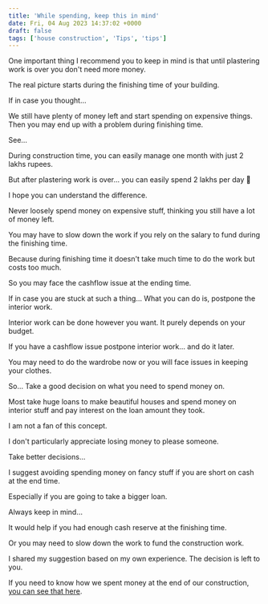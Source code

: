 ```yaml
---
title: 'While spending, keep this in mind'
date: Fri, 04 Aug 2023 14:37:02 +0000
draft: false
tags: ['house construction', 'Tips', 'tips']
---
```


One important thing I recommend you to keep in mind is that until plastering work is over you don't need more money.

The real picture starts during the finishing time of your building.

If in case you thought…

We still have plenty of money left and start spending on expensive things. Then you may end up with a problem during finishing time.

See…

During construction time, you can easily manage one month with just 2 lakhs rupees.

But after plastering work is over… you can easily spend 2 lakhs per day 🙂

I hope you can understand the difference.

Never loosely spend money on expensive stuff, thinking you still have a lot of money left.

You may have to slow down the work if you rely on the salary to fund during the finishing time.

Because during finishing time it doesn't take much time to do the work but costs too much.

So you may face the cashflow issue at the ending time.

If in case you are stuck at such a thing… What you can do is, postpone the interior work.

Interior work can be done however you want. It purely depends on your budget.

If you have a cashflow issue postpone interior work… and do it later.

You may need to do the wardrobe now or you will face issues in keeping your clothes.

So… Take a good decision on what you need to spend money on.

Most take huge loans to make beautiful houses and spend money on interior stuff and pay interest on the loan amount they took.

I am not a fan of this concept.

I don't particularly appreciate losing money to please someone.

Take better decisions…

I suggest avoiding spending money on fancy stuff if you are short on cash at the end time.

Especially if you are going to take a bigger loan.

Always keep in mind…

It would help if you had enough cash reserve at the finishing time.

Or you may need to slow down the work to fund the construction work.

I shared my suggestion based on my own experience. The decision is left to you.

If you need to know how we spent money at the end of our construction, [you can see that here](https://houseconstructionguide.com/our-house-construction-expenses/).